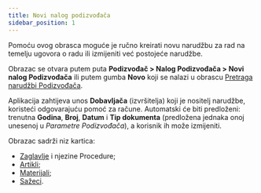 ```yaml
---
title: Novi nalog podizvođača 
sidebar_position: 1
---
```


Pomoću ovog obrasca moguće je ručno kreirati novu narudžbu za rad na temelju ugovora o radu ili izmijeniti već postojeće narudžbe.

Obrazac se otvara putem puta **Podizvođač > Nalog Podizvođača > Novi nalog Podizvođača** ili putem gumba **Novo** koji se nalazi u obrascu [Pretraga narudžbi Podizvođača](/docs/subcontractor/subcontractor-orders/insert-subcontractor-orders/search-subcontractor-orders).

Aplikacija zahtijeva unos **Dobavljača** (izvršitelja) koji je nositelj narudžbe, koristeći odgovarajuću pomoć za račune. Automatski će biti predloženi: trenutna **Godina**, **Broj**, **Datum** i **Tip dokumenta** (predložena jednaka onoj unesenoj u *Parametre Podizvođača*), a korisnik ih može izmijeniti.

Obrazac sadrži niz kartica:

- [Zaglavlje](/docs/subcontractor/subcontractor-orders/insert-subcontractor-orders/new-subcontractor-orders) i njezine Procedure;  
- [Artikli](/docs/subcontractor/subcontractor-orders/insert-subcontractor-orders/new-subcontractor-orders);   
- [Materijali](/docs/subcontractor/subcontractor-orders/insert-subcontractor-orders/new-subcontractor-orders);  
- [Sažeci](/docs/subcontractor/subcontractor-orders/insert-subcontractor-orders/new-subcontractor-orders).